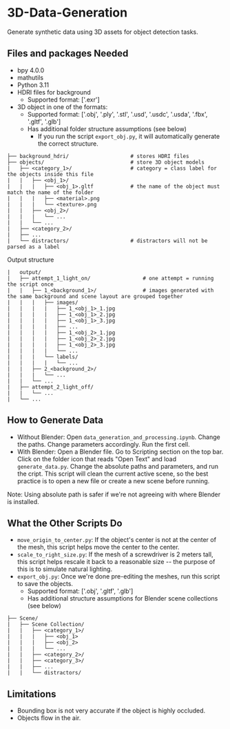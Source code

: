 # 3D-Data-Generation

Generate synthetic data using 3D assets for object detection tasks.

## Files and packages Needed

- bpy 4.0.0 
- mathutils
- Python 3.11
- HDRI files for background
    - Supported format: ['.exr']
- 3D object in one of the formats:
    - Supported format: ['.obj', '.ply', '.stl', '.usd', '.usdc', '.usda', '.fbx', '.gltf', '.glb']
    - Has additional folder structure assumptions (see below)
        - If you run the script ```export_obj.py```, it will automatically generate the correct structure.

```                           
├── background_hdri/                    # stores HDRI files
├── objects/                            # store 3D object models
|   ├── <category_1>/                   # category = class label for the objects inside this file
|   |   ├── <obj_1>/
|   |   |   ├── <obj_1>.gltf            # the name of the object must match the name of the folder
|   |   |   ├── <material>.png
|   |   |   └── <texture>.png
|   |   ├── <obj_2>/
|   |   |   └── ...
|   |   └── ...
|   ├── <category_2>/
|   ├── ...
|   └── distractors/                    # distractors will not be parsed as a label
```

Output structure
```
|   output/   
|   ├── attempt_1_light_on/                 # one attempt = running the script once
|   |   ├── 1_<background_1>/               # images generated with the same background and scene layout are grouped together
|   |   |   ├── images/
|   |   |   |   ├── 1_<obj_1>_1.jpg
|   |   |   |   ├── 1_<obj_1>_2.jpg
|   |   |   |   ├── 1_<obj_1>_3.jpg
|   |   |   |   ├── ...
|   |   |   |   ├── 1_<obj_2>_1.jpg
|   |   |   |   ├── 1_<obj_2>_2.jpg
|   |   |   |   ├── 1_<obj_2>_3.jpg
|   |   |   |   └── ...
|   |   |   └── labels/
|   |   |   |   └── ...
|   |   ├── 2_<background_2>/
|   |   |   └── ...
|   |   └── ...
|   ├── attempt_2_light_off/
|   |   └── ...
|   └── ... 
```

## How to Generate Data

- Without Blender: Open ```data_generation_and_processing.ipynb```. Change the paths. Change parameters accordingly. Run the first cell. 
- With Blender: Open a Blender file. Go to Scripting section on the top bar. Click on the folder icon that reads "Open Text" and load ```generate_data.py```. Change the absolute paths and parameters, and run the cript. This script will clean the current active scene, so the best practice is to open a new file or create a new scene before running.

Note: Using absolute path is safer if we're not agreeing with where Blender is installed.

## What the Other Scripts Do

- ```move_origin_to_center.py```: If the object's center is not at the center of the mesh, this script helps move the center to the center.
- ```scale_to_right_size.py```: If the mesh of a screwdriver is 2 meters tall, this script helps rescale it back to a reasonable size -- the purpose of this is to simulate natural lighting.
- ```export_obj.py```: Once we're done pre-editing the meshes, run this script to save the objects.
    - Supported format: ['.obj', '.gltf', '.glb']
    - Has additional structure assumptions for Blender scene collections (see below)
```
├── Scene/                            
|   ├── Scene Collection/
|   |   ├── <category_1>/
|   |   |   ├── <obj_1>
|   |   |   ├── <obj_2>
|   |   |   └── ...
|   |   ├── <category_2>/
|   |   ├── <category_3>/
|   |   ├── ...
|   |   └── distractors/
```

## Limitations

- Bounding box is not very accurate if the object is highly occluded.
- Objects flow in the air.